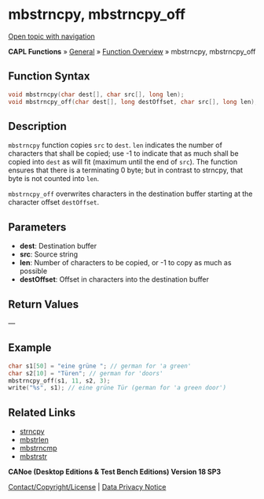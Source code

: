 # mbstrncpy, mbstrncpy_off

[Open topic with navigation](../../../../../CANoeDEFamily.htm#Topics/CAPLFunctions/Other/Functions/CAPLfunctionMbStrnCpy.md)

**CAPL Functions** » [General](../CAPLGeneralStartPage.md) » [Function Overview](../CAPLfunctionsGeneralOverview.md) » mbstrncpy, mbstrncpy_off

## Function Syntax

```c
void mbstrncpy(char dest[], char src[], long len);
void mbstrncpy_off(char dest[], long destOffset, char src[], long len);
```

## Description

`mbstrncpy` function copies `src` to `dest`. `len` indicates the number of characters that shall be copied; use -1 to indicate that as much shall be copied into `dest` as will fit (maximum until the end of `src`). The function ensures that there is a terminating 0 byte; but in contrast to strncpy, that byte is not counted into `len`.

`mbstrncpy_off` overwrites characters in the destination buffer starting at the character offset `destOffset`.

## Parameters

- **dest**: Destination buffer
- **src**: Source string
- **len**: Number of characters to be copied, or -1 to copy as much as possible
- **destOffset**: Offset in characters into the destination buffer

## Return Values

—

## Example

```c
char s1[50] = "eine grüne "; // german for 'a green'
char s2[10] = "Türen"; // german for 'doors'
mbstrncpy_off(s1, 11, s2, 3);
write("%s", s1); // eine grüne Tür (german for 'a green door')
```

## Related Links

- [strncpy](CAPLfunctionStrnCpy.md)
- [mbstrlen](CAPLfunctionMbStrLen.md)
- [mbstrncmp](CAPLfunctionMbStrnCmp.md)
- [mbstrstr](CAPLfunctionMbStrStr.md)

**CANoe (Desktop Editions & Test Bench Editions) Version 18 SP3**

[Contact/Copyright/License](../../../Shared/ContactCopyrightLicense.md) | [Data Privacy Notice](https://www.vector.com/int/en/company/get-info/privacy-policy/)
